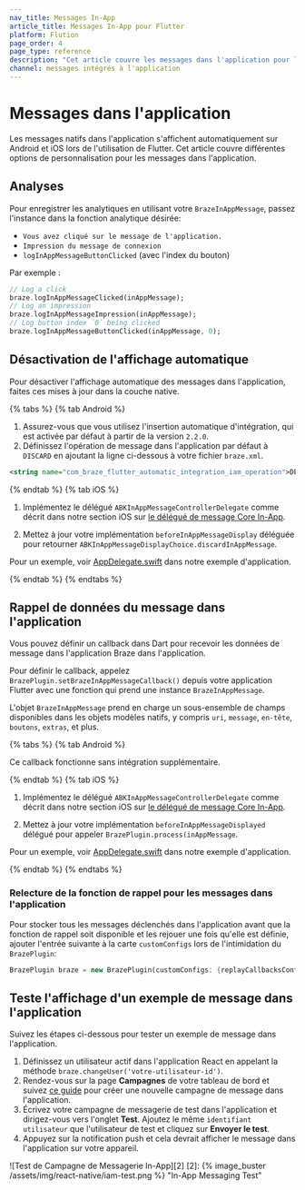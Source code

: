 ```yaml
---
nav_title: Messages In-App
article_title: Messages In-App pour Flutter
platform: Flution
page_order: 4
page_type: reference
description: "Cet article couvre les messages dans l'application pour les applications iOS et Android utilisant Flutter, y compris la personnalisation et la journalisation des analyses."
channel: messages intégrés à l'application
---
```


# Messages dans l'application

Les messages natifs dans l'application s'affichent automatiquement sur Android et iOS lors de l'utilisation de Flutter. Cet article couvre différentes options de personnalisation pour les messages dans l'application.

## Analyses

Pour enregistrer les analytiques en utilisant votre `BrazeInAppMessage`, passez l'instance dans la fonction analytique désirée:
- `Vous avez cliqué sur le message de l'application.`
- `Impression du message de connexion`
- `logInAppMessageButtonClicked` (avec l'index du bouton)

Par exemple :
```dart
// Log a click
braze.logInAppMessageClicked(inAppMessage);
// Log an impression
braze.logInAppMessageImpression(inAppMessage);
// Log button index `0` being clicked
braze.logInAppMessageButtonClicked(inAppMessage, 0);
```

## Désactivation de l'affichage automatique

Pour désactiver l'affichage automatique des messages dans l'application, faites ces mises à jour dans la couche native.

{% tabs %}
{% tab Android %}

1. Assurez-vous que vous utilisez l'insertion automatique d'intégration, qui est activée par défaut à partir de la version `2.2.0`.
2. Définissez l'opération de message dans l'application par défaut à `DISCARD` en ajoutant la ligne ci-dessous à votre fichier `braze.xml`.

```xml
<string name="com_braze_flutter_automatic_integration_iam_operation">DÉSACTIVER</string>
```

{% endtab %}
{% tab iOS %}

1. Implémentez le délégué `ABKInAppMessageControllerDelegate` comme décrit dans notre section iOS sur [le délégué de message Core In-App]({{site.baseurl}}/developer_guide/platform_integration_guides/ios/in-app_messaging/customization/#core-in-app-message-delegate).

2. Mettez à jour votre implémentation `beforeInAppMessageDisplay` déléguée pour retourner `ABKInAppMessageDisplayChoice.discardInAppMessage`.

Pour un exemple, voir [AppDelegate.swift](https://github.com/braze-inc/braze-flutter-sdk/blob/master/example/ios/Runner/AppDelegate.swift) dans notre exemple d'application.

{% endtab %}
{% endtabs %}

## Rappel de données du message dans l'application

Vous pouvez définir un callback dans Dart pour recevoir les données de message dans l'application Braze dans l'application.

Pour définir le callback, appelez `BrazePlugin.setBrazeInAppMessageCallback()` depuis votre application Flutter avec une fonction qui prend une instance `BrazeInAppMessage`.

L'objet `BrazeInAppMessage` prend en charge un sous-ensemble de champs disponibles dans les objets modèles natifs, y compris `uri`, `message`, `en-tête`, `boutons`, `extras`, et plus.

{% tabs %}
{% tab Android %}

Ce callback fonctionne sans intégration supplémentaire.

{% endtab %}
{% tab iOS %}

1. Implémentez le délégué `ABKInAppMessageControllerDelegate` comme décrit dans notre section iOS sur [le délégué de message Core In-App]({{site.baseurl}}/developer_guide/platform_integration_guides/ios/in-app_messaging/customization/#core-in-app-message-delegate).

2. Mettez à jour votre implémentation `beforeInAppMessageDisplayed` délégué pour appeler `BrazePlugin.process(inAppMessage`.

Pour un exemple, voir [AppDelegate.swift](https://github.com/braze-inc/braze-flutter-sdk/blob/master/example/ios/Runner/AppDelegate.swift) dans notre exemple d'application.

{% endtab %}
{% endtabs %}

### Relecture de la fonction de rappel pour les messages dans l'application

Pour stocker tous les messages déclenchés dans l'application avant que la fonction de rappel soit disponible et les rejouer une fois qu'elle est définie, ajouter l'entrée suivante à la carte `customConfigs` lors de l'intimidation du `BrazePlugin`:
```dart
BrazePlugin braze = new BrazePlugin(customConfigs: {replayCallbacksConfigKey: true});
```

## Teste l'affichage d'un exemple de message dans l'application

Suivez les étapes ci-dessous pour tester un exemple de message dans l'application.

1. Définissez un utilisateur actif dans l'application React en appelant la méthode `braze.changeUser('votre-utilisateur-id')`.
2. Rendez-vous sur la page **Campagnes** de votre tableau de bord et suivez [ce guide][1] pour créer une nouvelle campagne de message dans l'application.
3. Écrivez votre campagne de messagerie de test dans l'application et dirigez-vous vers l'onglet **Test**. Ajoutez le même `identifiant utilisateur` que l'utilisateur de test et cliquez sur **Envoyer le test**.
4. Appuyez sur la notification push et cela devrait afficher le message dans l'application sur votre appareil.

!\[Test de Campagne de Messagerie In-App\]\[2\]
[2]: {% image_buster /assets/img/react-native/iam-test.png %} "In-App Messaging Test"


[1]: {{site.baseurl}}/user_guide/message_building_by_channel/in-app_messages/create/
